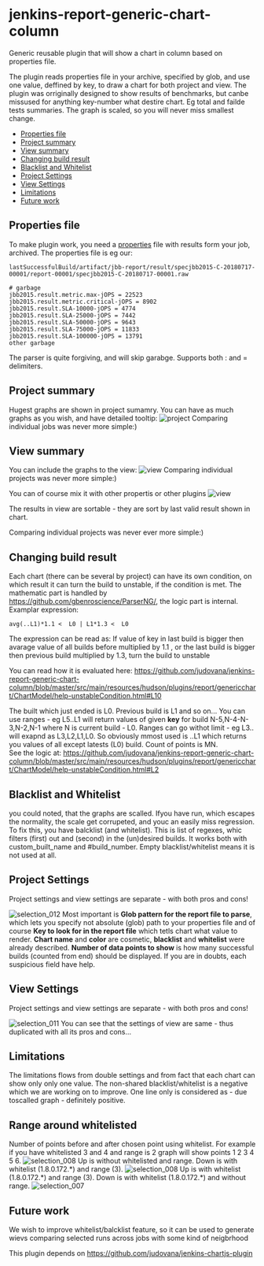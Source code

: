 # jenkins-report-generic-chart-column
Generic reusable plugin that will show a chart in column based on properties file.

The plugin reads properties file in your archive, specified by glob, and use one value, deffined by key, to draw a chart for both project and view. The plugin was orriginally designed to show results of benchmarks, but canbe missused for anything key-number what destire chart. Eg total and failde tests summaries. The graph is scaled, so you will never miss smallest change.

* [Properties file](#properties-file)
* [Project summary](#project-summary)
* [View summary](#view-summary)
* [Changing build result](#changing-build-result)
* [Blacklist and Whitelist](#blacklist-and-whitelist)
* [Project Settings](#project-settings)
* [View Settings](#view-settings)
* [Limitations](#limitations)
* [Future work](#future-work)

## Properties file
To make plugin work, you need a [properties](https://en.wikipedia.org/wiki/.properties) file with results form your job, archived. The properties  file is eg our:
```
lastSuccessfulBuild/artifact/jbb-report/result/specjbb2015-C-20180717-00001/report-00001/specjbb2015-C-20180717-00001.raw 
```
```
# garbage
jbb2015.result.metric.max-jOPS = 22523
jbb2015.result.metric.critical-jOPS = 8902
jbb2015.result.SLA-10000-jOPS = 4774
jbb2015.result.SLA-25000-jOPS = 7442
jbb2015.result.SLA-50000-jOPS = 9643
jbb2015.result.SLA-75000-jOPS = 11833
jbb2015.result.SLA-100000-jOPS = 13791
other garbage
```
The parser is quite forgiving, and will skip garabge. Supports both : and = delimiters.

## Project summary
Hugest graphs are shown in project sumamry.  You can have as much graphs as you wish, and have detailed tooltip:
![project](https://user-images.githubusercontent.com/2904395/43015881-2747cb3a-8c51-11e8-9ccf-c6b4a0189e61.png)
Comparing individual jobs was never more simple:)

## View summary
You can include the graphs to the view:
![view](https://user-images.githubusercontent.com/2904395/43015883-278a339e-8c51-11e8-8656-5165b455d8ef.png)
Comparing individual projects was never more simple:)

You can of course mix it with other propertis or other plugins
![view](https://user-images.githubusercontent.com/2904395/43015875-21c739fc-8c51-11e8-9026-c84127628634.png)

The results in view are sortable - they are sort by last valid result shown in chart.

Comparing individual projects was never ever more simple:)

## Changing build result
Each chart (there can be several by project) can have its own  condition, on which result it can turn the build to unstable, if the condition is met.
The mathematic part is handled by https://github.com/gbenroscience/ParserNG/, the logic part is internal. Examplar expression:
```
avg(..L1)*1.1 <  L0 | L1*1.3 <  L0
```
The expression can be read as: If value of key in last build is bigger then avarage value of all builds before multiplied by 1.1 , or  the last build is bigger then previous build multiplied by 1.3, turn the build to unstable

You can read how it is evaluated here: https://github.com/judovana/jenkins-report-generic-chart-column/blob/master/src/main/resources/hudson/plugins/report/genericchart/ChartModel/help-unstableCondition.html#L10

The built which just ended is L0.  Previous build is L1 and so on... You can use ranges - eg L5..L1 will return values of given **key** for build N-5,N-4-N-3,N-2,N-1  where N is current build - L0.  Ranges can go withot limit - eg L3..  will exapnd as L3,L2,L1,L0. So obviously mmost used is ..L1 which returns you values  of all except latests (L0) build. Count of points is MN.  
See the logic at: https://github.com/judovana/jenkins-report-generic-chart-column/blob/master/src/main/resources/hudson/plugins/report/genericchart/ChartModel/help-unstableCondition.html#L2

## Blacklist and Whitelist
you could noted, that the graphs are scalled.  Ifyou have run, which escapes the normality, the scale get corrupeted, and youc an easily miss regression. To fix this, you have balcklist (and whitelist). This is list of regexes,  whic filters (first) out and (second) in the (un)desired builds. It works both with custom_built_name and #build_number. Empty blacklist/whitelist means it is not used at all.

## Project Settings
Project settings and view settings are separate - with both pros and cons!

![selection_012](https://user-images.githubusercontent.com/11722903/48773059-8b53ba00-ecc6-11e8-84eb-c0bbdc7774c4.png)
Most important is **Glob pattern for the report file to parse**, which lets you specify not absolute (glob) path to your properties file and of course **Key to look for in the report file** which tetls chart what value to render.  **Chart name** and **color** are  cosmetic, **blacklist** and **whitelist** were already described.  **Number of data points to show** is how many successful builds (counted from end) should be displayed.  If you are in doubts, each suspicious field have help.

## View Settings
Project settings and view settings are separate - with both pros and cons!

![selection_011](https://user-images.githubusercontent.com/11722903/48773095-a292a780-ecc6-11e8-9759-f0d4900fdc33.png)
You can see that the settings of view are same - thus duplicated with all its pros and cons...

## Limitations

The limitations flows from double settings and from fact that each chart can show only only one value. The non-shared blacklist/whitelist is a negative which we are working on to improve. One line only is considered as - due toscalled graph - definitely positive.

## Range around whitelisted

Number of points before and after chosen point using whitelist. For example if you have whitelisted 3 and 4 and range is 2 graph will show points 1 2 3 4 5 6.
![selection_008](https://user-images.githubusercontent.com/11722903/48713596-08bcf300-ec11-11e8-9894-4e8445d612f9.png)
Up is without whitelisted and range. Down is with whitelist (1.8.0.172.\*) and range (3).
![selection_008](https://user-images.githubusercontent.com/11722903/48712892-37d26500-ec0f-11e8-92be-62acf31c6bdd.png)
Up is with whitelist (1.8.0.172.\*) and range (3). Down is with whitelist (1.8.0.172.\*) and without range.
![selection_007](https://user-images.githubusercontent.com/11722903/48713581-fe9af480-ec10-11e8-898f-3ac208b809a8.png)
## Future work
We wish to improve whitelist/balcklist feature, so it can be used to generate wievs comparing selected runs across jobs with some kind of neigbrhood

This plugin depends on https://github.com/judovana/jenkins-chartjs-plugin
